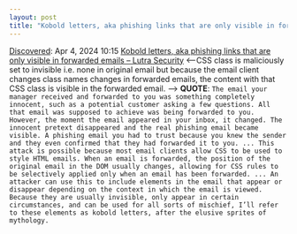 ```yaml
---
layout: post
title: "Kobold letters, aka phishing links that are only visible in forwarded emails – Lutra Security"
---
```

[Discovered](http://rolandtanglao.com/2020/07/29/p1-blogthis-checkvist-list-links-to-blog/): Apr 4, 2024 10:15  [Kobold letters, aka phishing links that are only visible in forwarded emails – Lutra Security](https://lutrasecurity.com/en/articles/kobold-letters/) <--CSS class is maliciously set to invisible i.e. none in original email but because the email client changes class names changes in forwarded emails, the content with that CSS class is visible in the forwarded email. --> **QUOTE**: `The email your manager received and forwarded to you was something completely innocent, such as a potential customer asking a few questions. All that email was supposed to achieve was being forwarded to you. However, the moment the email appeared in your inbox, it changed. The innocent pretext disappeared and the real phishing email became visible. A phishing email you had to trust because you knew the sender and they even confirmed that they had forwarded it to you. ... This attack is possible because most email clients allow CSS to be used to style HTML emails. When an email is forwarded, the position of the original email in the DOM usually changes, allowing for CSS rules to be selectively applied only when an email has been forwarded. ... An attacker can use this to include elements in the email that appear or disappear depending on the context in which the email is viewed. Because they are usually invisible, only appear in certain circumstances, and can be used for all sorts of mischief, I’ll refer to these elements as kobold letters, after the elusive sprites of mythology.`
